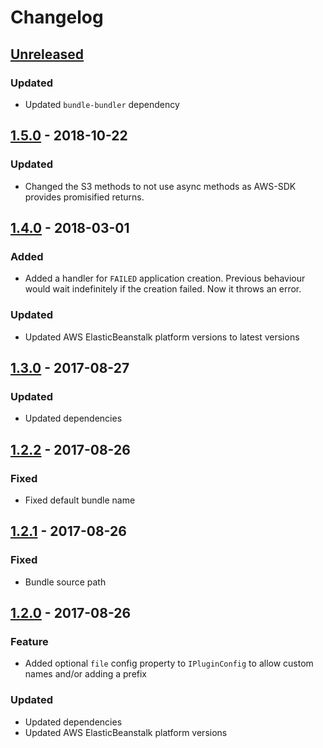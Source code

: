 # Changelog

## [Unreleased][]

### Updated

- Updated `bundle-bundler` dependency

## [1.5.0][] - 2018-10-22

### Updated

* Changed the S3 methods to not use async methods as AWS-SDK provides promisified returns.

## [1.4.0][] - 2018-03-01

### Added

* Added a handler for `FAILED` application creation. Previous behaviour would wait indefinitely if the creation failed. Now it throws an error.

### Updated

* Updated AWS ElasticBeanstalk platform versions to latest versions

## [1.3.0][] - 2017-08-27

### Updated

* Updated dependencies

## [1.2.2][] - 2017-08-26

### Fixed

* Fixed default bundle name

## [1.2.1][] - 2017-08-26

### Fixed

* Bundle source path

## [1.2.0][] - 2017-08-26

### Feature

* Added optional `file` config property to `IPluginConfig` to allow custom names and/or adding a prefix

### Updated

* Updated dependencies
* Updated AWS ElasticBeanstalk platform versions

[Unreleased]: https://github.com/rawphp/serverless-plugin-elastic-beanstalk/compare/v1.5.0...HEAD
[1.5.0]: https://github.com/rawphp/serverless-plugin-elastic-beanstalk/compare/v1.4.0...v1.5.0
[1.4.0]: https://github.com/rawphp/serverless-plugin-elastic-beanstalk/compare/v1.3.0...v1.4.0
[1.3.0]: https://github.com/rawphp/serverless-plugin-elastic-beanstalk/compare/v1.2.2...v1.3.0
[1.2.2]: https://github.com/rawphp/serverless-plugin-elastic-beanstalk/compare/v1.2.1...v1.2.2
[1.2.1]: https://github.com/rawphp/serverless-plugin-elastic-beanstalk/compare/v1.2.0...v1.2.1
[1.2.0]: https://github.com/rawphp/serverless-plugin-elastic-beanstalk/compare/v1.1.0...v1.2.0
[1.1.0]: https://github.com/rawphp/serverless-plugin-elastic-beanstalk/tree/v1.1.0
